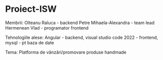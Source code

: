 # Proiect-ISW
Membrii: Olteanu Raluca - backend
         Petre Mihaela-Alexandra - team lead
         Hermenean Vlad - programator frontend

Tehnologiile alese: Angular - backend, visual studio code 2022 - frontend, mysql - pt baza de date
         
Tema: Platforma de vânzări/promovare produse handmade 
